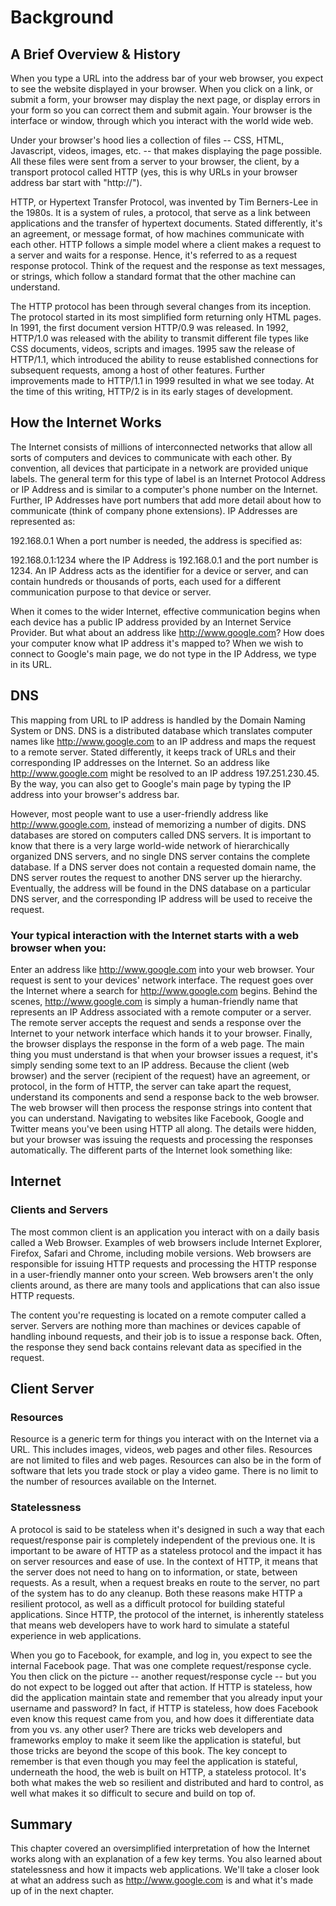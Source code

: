 # Background

## A Brief Overview & History

When you type a URL into the address bar of your web browser, you expect to see the website displayed in your browser. When you click on a link, or submit a form, your browser may display the next page, or display errors in your form so you can correct them and submit again. Your browser is the interface or window, through which you interact with the world wide web.

Under your browser's hood lies a collection of files -- CSS, HTML, Javascript, videos, images, etc. -- that makes displaying the page possible. All these files were sent from a server to your browser, the client, by a transport protocol called HTTP (yes, this is why URLs in your browser address bar start with "http://").

HTTP, or Hypertext Transfer Protocol, was invented by Tim Berners-Lee in the 1980s. It is a system of rules, a protocol, that serve as a link between applications and the transfer of hypertext documents. Stated differently, it's an agreement, or message format, of how machines communicate with each other. HTTP follows a simple model where a client makes a request to a server and waits for a response. Hence, it's referred to as a request response protocol. Think of the request and the response as text messages, or strings, which follow a standard format that the other machine can understand.

The HTTP protocol has been through several changes from its inception. The protocol started in its most simplified form returning only HTML pages. In 1991, the first document version HTTP/0.9 was released. In 1992, HTTP/1.0 was released with the ability to transmit different file types like CSS documents, videos, scripts and images. 1995 saw the release of HTTP/1.1, which introduced the ability to reuse established connections for subsequent requests, among a host of other features. Further improvements made to HTTP/1.1 in 1999 resulted in what we see today. At the time of this writing, HTTP/2 is in its early stages of development.

## How the Internet Works

The Internet consists of millions of interconnected networks that allow all sorts of computers and devices to communicate with each other. By convention, all devices that participate in a network are provided unique labels. The general term for this type of label is an Internet Protocol Address or IP Address and is similar to a computer's phone number on the Internet. Further, IP Addresses have port numbers that add more detail about how to communicate (think of company phone extensions). IP Addresses are represented as:

192.168.0.1
When a port number is needed, the address is specified as:

192.168.0.1:1234
where the IP Address is 192.168.0.1 and the port number is 1234. An IP Address acts as the identifier for a device or server, and can contain hundreds or thousands of ports, each used for a different communication purpose to that device or server.

When it comes to the wider Internet, effective communication begins when each device has a public IP address provided by an Internet Service Provider. But what about an address like http://www.google.com? How does your computer know what IP address it's mapped to? When we wish to connect to Google's main page, we do not type in the IP Address, we type in its URL.

## DNS

This mapping from URL to IP address is handled by the Domain Naming System or DNS. DNS is a distributed database which translates computer names like http://www.google.com to an IP address and maps the request to a remote server. Stated differently, it keeps track of URLs and their corresponding IP addresses on the Internet. So an address like http://www.google.com might be resolved to an IP address 197.251.230.45. By the way, you can also get to Google's main page by typing the IP address into your browser's address bar.

However, most people want to use a user-friendly address like http://www.google.com, instead of memorizing a number of digits. DNS databases are stored on computers called DNS servers. It is important to know that there is a very large world-wide network of hierarchically organized DNS servers, and no single DNS server contains the complete database. If a DNS server does not contain a requested domain name, the DNS server routes the request to another DNS server up the hierarchy. Eventually, the address will be found in the DNS database on a particular DNS server, and the corresponding IP address will be used to receive the request.

### Your typical interaction with the Internet starts with a web browser when you:

Enter an address like http://www.google.com into your web browser.
Your request is sent to your devices' network interface.
The request goes over the Internet where a search for http://www.google.com begins. Behind the scenes, http://www.google.com is simply a human-friendly name that represents an IP Address associated with a remote computer or a server.
The remote server accepts the request and sends a response over the Internet to your network interface which hands it to your browser.
Finally, the browser displays the response in the form of a web page.
The main thing you must understand is that when your browser issues a request, it's simply sending some text to an IP address. Because the client (web browser) and the server (recipient of the request) have an agreement, or protocol, in the form of HTTP, the server can take apart the request, understand its components and send a response back to the web browser. The web browser will then process the response strings into content that you can understand. Navigating to websites like Facebook, Google and Twitter means you've been using HTTP all along. The details were hidden, but your browser was issuing the requests and processing the responses automatically. The different parts of the Internet look something like:

## Internet

### Clients and Servers

The most common client is an application you interact with on a daily basis called a Web Browser. Examples of web browsers include Internet Explorer, Firefox, Safari and Chrome, including mobile versions. Web browsers are responsible for issuing HTTP requests and processing the HTTP response in a user-friendly manner onto your screen. Web browsers aren't the only clients around, as there are many tools and applications that can also issue HTTP requests.

The content you're requesting is located on a remote computer called a server. Servers are nothing more than machines or devices capable of handling inbound requests, and their job is to issue a response back. Often, the response they send back contains relevant data as specified in the request.

## Client Server

### Resources

Resource is a generic term for things you interact with on the Internet via a URL. This includes images, videos, web pages and other files. Resources are not limited to files and web pages. Resources can also be in the form of software that lets you trade stock or play a video game. There is no limit to the number of resources available on the Internet.

### Statelessness

A protocol is said to be stateless when it's designed in such a way that each request/response pair is completely independent of the previous one. It is important to be aware of HTTP as a stateless protocol and the impact it has on server resources and ease of use. In the context of HTTP, it means that the server does not need to hang on to information, or state, between requests. As a result, when a request breaks en route to the server, no part of the system has to do any cleanup. Both these reasons make HTTP a resilient protocol, as well as a difficult protocol for building stateful applications. Since HTTP, the protocol of the internet, is inherently stateless that means web developers have to work hard to simulate a stateful experience in web applications.

When you go to Facebook, for example, and log in, you expect to see the internal Facebook page. That was one complete request/response cycle. You then click on the picture -- another request/response cycle -- but you do not expect to be logged out after that action. If HTTP is stateless, how did the application maintain state and remember that you already input your username and password? In fact, if HTTP is stateless, how does Facebook even know this request came from you, and how does it differentiate data from you vs. any other user? There are tricks web developers and frameworks employ to make it seem like the application is stateful, but those tricks are beyond the scope of this book. The key concept to remember is that even though you may feel the application is stateful, underneath the hood, the web is built on HTTP, a stateless protocol. It's both what makes the web so resilient and distributed and hard to control, as well what makes it so difficult to secure and build on top of.

## Summary

This chapter covered an oversimplified interpretation of how the Internet works along with an explanation of a few key terms. You also learned about statelessness and how it impacts web applications. We'll take a closer look at what an address such as http://www.google.com is and what it's made up of in the next chapter.

